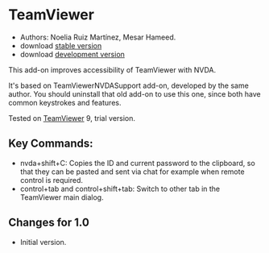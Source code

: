 # TeamViewer #

*	Authors: Noelia Ruiz Martínez, Mesar Hameed.
*	download [stable version][1]
*	download [development version][2]

This add-on improves accessibility of TeamViewer with NVDA.

It's based on TeamViewerNVDASupport add-on, developed by the same author. You should uninstall that old add-on to use this one, since both have common keystrokes and features.

Tested on [TeamViewer][3] 9, trial version.

## Key Commands: ##

*	nvda+shift+C: Copies the ID and current password to the clipboard, so that they can be pasted and sent via chat for example when remote control is required.
*	control+tab and control+shift+tab: Switch to other tab in the TeamViewer main dialog.

## Changes for 1.0 ##
*	 Initial version.

[1]: http://addons.nvda-project.org/files/get.php?file=tv

[2]: http://addons.nvda-project.org/files/get.php?file=tv-dev

[3]: http://www.teamviewer.com
